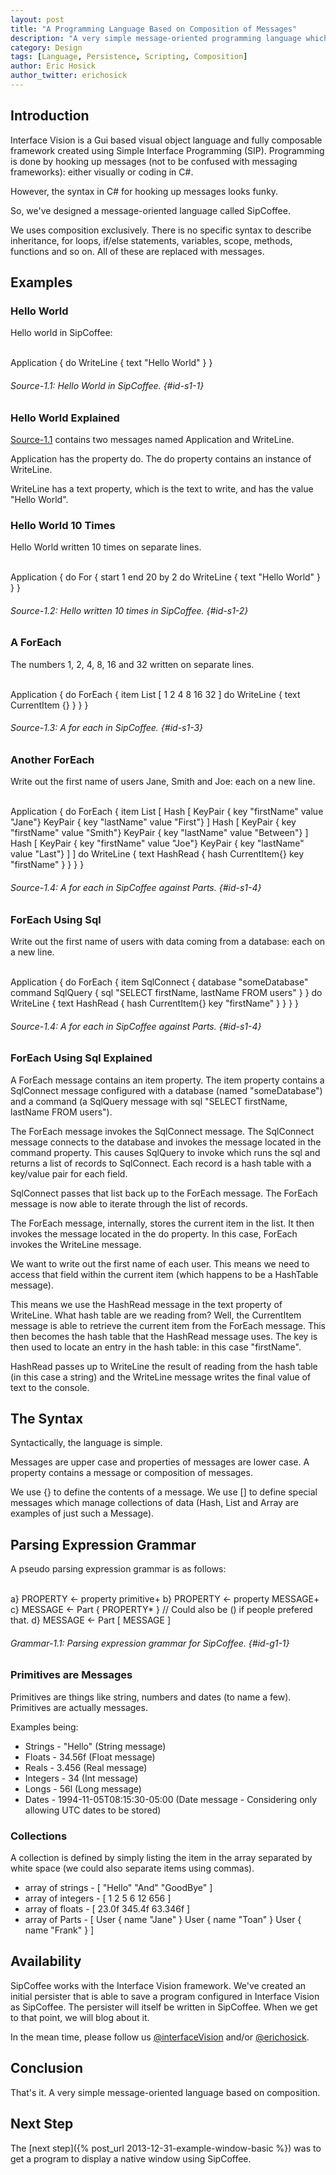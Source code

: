 ```yaml
---
layout: post
title: "A Programming Language Based on Composition of Messages"
description: "A very simple message-oriented programming language which uses composition of messages exclusively."
category: Design
tags: [Language, Persistence, Scripting, Composition]
author: Eric Hosick
author_twitter: erichosick
---
```


## Introduction

Interface Vision is a Gui based visual object language and fully composable framework created using Simple Interface Programming (SIP). Programming is done by hooking up messages (not to be confused with messaging frameworks): either visually or coding in C#.

However, the syntax in C# for hooking up messages looks funky.

So, we've designed a message-oriented language called SipCoffee.

We uses composition exclusively. There is no specific syntax to describe inheritance, for loops, if/else statements, variables, scope, methods, functions and so on. All of these are replaced with messages.

## Examples

### Hello World

Hello world in SipCoffee:

<div id='id-s1-1-top'>&nbsp;</div>
    Application {
      do WriteLine { text "Hello World" }
    }

###### Source-1.1: Hello World in SipCoffee. {#id-s1-1}

### Hello World Explained

[Source-1.1](#id-s1-1-top) contains two messages named Application and WriteLine. 

Application has the property do. The do property contains an instance of WriteLine.

WriteLine has a text property, which is the text to write, and has the value "Hello World".

### Hello World 10 Times

Hello World written 10 times on separate lines.

<div id='id-s1-2-top'>&nbsp;</div>
    Application {
      do For { start 1 end 20 by 2 
        do WriteLine { text "Hello World" }
      }
    }

###### Source-1.2: Hello written 10 times in SipCoffee. {#id-s1-2}

### A ForEach

The numbers 1, 2, 4, 8, 16 and 32 written on separate lines.

<div id='id-s1-3-top'>&nbsp;</div>
    Application {
      do ForEach {
        item List [ 1 2 4 8 16 32 ]
        do WriteLine { text CurrentItem {} }
      }
    }

###### Source-1.3: A for each in SipCoffee. {#id-s1-3}

### Another ForEach

Write out the first name of users Jane, Smith and Joe: each on a new line.

<div id='id-s1-4-top'>&nbsp;</div>
    Application {
      do ForEach {
        item List [
          Hash [
            KeyPair { key "firstName" value "Jane"}
            KeyPair { key "lastName" value "First"}
          ]
          Hash [
            KeyPair { key "firstName" value "Smith"}
            KeyPair { key "lastName" value "Between"}
          ]
          Hash [
            KeyPair { key "firstName" value "Joe"}
            KeyPair { key "lastName" value "Last"}
          ]
        ]
        do WriteLine {
          text HashRead { hash CurrentItem{} key "firstName" }
        }
      }
    }

###### Source-1.4: A for each in SipCoffee against Parts. {#id-s1-4}

### ForEach Using Sql

Write out the first name of users with data coming from a database: each on a new line.

<div id='id-s1-4-top'>&nbsp;</div>
    Application {
      do ForEach {
        item SqlConnect {
          database "someDatabase"
          command SqlQuery {
            sql "SELECT firstName, lastName FROM users"
          }
        }
        do WriteLine {
          text HashRead { hash CurrentItem{} key "firstName" }
        }
      }
    }

###### Source-1.4: A for each in SipCoffee against Parts. {#id-s1-4}

### ForEach Using Sql Explained

A ForEach message contains an item property. The item property contains a SqlConnect message configured with a database (named "someDatabase") and a command (a SqlQuery message with sql "SELECT firstName, lastName FROM users").

The ForEach message invokes the SqlConnect message. The SqlConnect message connects to the database and invokes the message located in the command property. This causes SqlQuery to invoke which runs the sql and returns a list of records to SqlConnect. Each record is a hash table with a key/value pair for each field.

SqlConnect passes that list back up to the ForEach message. The ForEach message is now able to iterate through the list of records.

The ForEach message, internally, stores the current item in the list. It then invokes the message located in the do property. In this case, ForEach invokes the WriteLine message.

We want to write out the first name of each user. This means we need to access that field within the current item (which happens to be a HashTable message).

This means we use the HashRead message in the text property of WriteLine. What hash table are we reading from? Well, the CurrentItem message is able to retrieve the current item from the ForEach message. This then becomes the hash table that the HashRead message uses. The key is then used to locate an entry in the hash table: in this case "firstName".

HashRead passes up to WriteLine the result of reading from the hash table (in this case a string) and the WriteLine message writes the final value of text to the console.

## The Syntax

Syntactically, the language is simple.

Messages are upper case and properties of messages are lower case. A property contains a message or composition of messages.

We use {} to define the contents of a message. We use [] to define special messages which manage collections of data (Hash, List and Array are examples of just such a Message).

## Parsing Expression Grammar

A pseudo parsing expression grammar is as follows:
  
<div id='id-g1-1-top'>&nbsp;</div>
    a} PROPERTY <- property primitive+
    b} PROPERTY <- property MESSAGE+
    c} MESSAGE <- Part { PROPERTY* } // Could also be () if people prefered that.
    d} MESSAGE <- Part [ MESSAGE ]

###### Grammar-1.1: Parsing expression grammar for SipCoffee. {#id-g1-1}

### Primitives are Messages

Primitives are things like string, numbers and dates (to name a few). Primitives are actually messages.

Examples being:

* Strings - "Hello" (String message)
* Floats - 34.56f (Float message)
* Reals - 3.456 (Real message)
* Integers - 34 (Int message)
* Longs - 56l (Long message)
* Dates - 1994-11-05T08:15:30-05:00 (Date message - Considering only allowing UTC dates to be stored)

### Collections

A collection is defined by simply listing the item in the array separated by white space (we could also separate items using commas).

* array of strings - [ "Hello" "And" "GoodBye" ]
* array of integers - [ 1 2 5 6 12 656 ]
* array of floats - [ 23.0f 345.4f 63.346f ]
* array of Parts - [ User { name "Jane" } User { name "Toan" } User { name "Frank" } ]

## Availability

SipCoffee works with the Interface Vision framework. We've created an initial persister that is able to save a program configured in Interface Vision as SipCoffee. The persister will itself be written in SipCoffee. When we get to that point, we will blog about it.

In the mean time, please follow us [@interfaceVision](http://www.twitter.com/interfaceVision) and/or [@erichosick](http://www.twitter.com/erichosick).

## Conclusion

That's it. A very simple message-oriented language based on composition.

## Next Step

The [next step]({% post_url 2013-12-31-example-window-basic %}) was to get a program to display a native window using SipCoffee.

